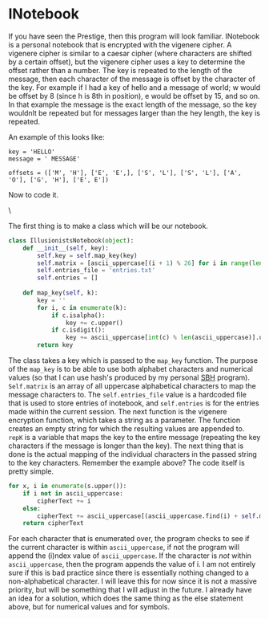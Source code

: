 # INotebook

If you have seen the Prestige, then this program will look familiar. INotebook is a personal notebook that is encrypted with the vigenere cipher. A vigenere cipher is similar to a caesar cipher (where characters are shifted by a certain offset), but the vigenere cipher uses a key to determine the offset rather than a number. The key is repeated to the length of the message, then each character of the message is offset by the character of the key. For example if I had a key of hello and a message of world; w would be offset by 8 (since h is 8th in position), e would be offset by 15, and so on. In that example the message is the exact length of the message, so the key wouldnlt be repeated but for messages larger than the hey length, the key is repeated. 

An example of this looks like:

```
key = 'HELLO'
message = ' MESSAGE'

offsets = (['M', 'H'], ['E', 'E',], ['S', 'L'], ['S', 'L'], ['A', 'O'], ['G', 'H'], ['E', E'])
```

Now to code it.

\

The first thing is to make a class which will be our notebook.

```Python
class IllusionistsNotebook(object):
	def __init__(self, key):
		self.key = self.map_key(key)
		self.matrix = [ascii_uppercase[(i + 1) % 26] for i in range(len(ascii_uppercase))]
		self.entries_file = 'entries.txt'
		self.entries = []
	
	def map_key(self, k):
		key = ''
		for i, c in enumerate(k):
			if c.isalpha():
				key += c.upper()
			if c.isdigit():
				key += ascii_uppercase[int(c) % len(ascii_uppercase)].upper()
		return key
```

The class takes a key which is passed to the `map_key` function. The purpose of the `map_key` is to be able to use both alphabet characters and numerical values (so that I can use hash's produced by my personal [SBH](https://github.com/OGLinuk/sbh) program). `Self.matrix` is an array of all uppercase alphabetical characters to map the message characters to. The `self.entries_file` value is a hardcoded file that is used to store entries of inotebook, and `self.entries` is for the entries made within the current session. The next function is the vigenere encryption function, which takes a string as a parameter. The function creates an empty string for which the resulting values are appended to. `repK` is a variable that maps the key to the entire message (repeating the key characters if the message is longer than the key). The next thing that is done is the actual mapping of the individual characters in the passed string to the key characters. Remember the example above? The code itself is pretty simple.

```Python
for x, i in enumerate(s.upper()):
	if i not in ascii_uppercase:
		cipherText += i
	else:
		cipherText += ascii_uppercase[(ascii_uppercase.find(i) + self.matrix.index(repK[x])) % 26]
	return cipherText
```

For each character that is enumerated over, the program checks to see if the current character is within `ascii_uppercase`, if not the program will append the (i)ndex value of `ascii_uppercase`. If the character is *not* within `ascii_uppercase`, then the program appends the value of i. I am not entirely sure if this is bad practice since there is essentially nothing changed to a non-alphabetical character. I will leave this for now since it is not a massive priority, but will be something that I will adjust in the future. I already have an idea for a solution, which does the same thing as the else statement above, but for numerical values and for symbols. 

